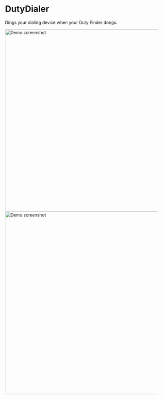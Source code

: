 <h1>DutyDialer</h1>
<p>Dings your dialing device when your Duty Finder dongs.</p>
<img src="https://user-images.githubusercontent.com/49822414/126256791-b7a680df-ffac-451a-a477-4cce09cbd09c.png" alt="Demo screenshot" height=600 align="left" />
<img src="https://user-images.githubusercontent.com/49822414/126256828-d526d6ce-9214-4050-a844-e53e4294bb0f.png" alt="Demo screenshot" height=600 align="left" />

